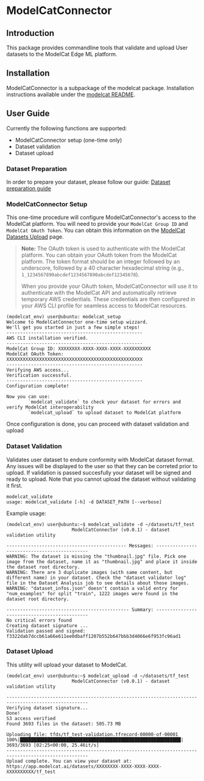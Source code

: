 # ModelCatConnector

## Introduction

This package provides commandline tools that validate and upload User datasets to the ModelCat Edge ML platform.

## Installation

ModelCatConnector is a subpackage of the modelcat package. Installation instructions available under the [modelcat README](../../../README.md).

## User Guide

Currently the following functions are supported:
* ModelCatConnector setup (one-time only)
* Dataset validation
* Dataset upload

### Dataset Preparation

In order to prepare your dataset, please follow our guide: [Dataset preparation guide](/docs/dataset_preparation.md)

### ModelCatConnector Setup

This one-time procedure will configure ModelCatConnector's access to the ModelCat platform. You will need to provide your `ModelCat Group ID` and `ModelCat OAuth Token`. You can obtain this information on the [ModelCat Datasets Upload](https://app.modelcat.ai/datasets#upload) page.

> **Note:** The OAuth token is used to authenticate with the ModelCat platform. You can obtain your OAuth token from the ModelCat platform. The token format should be an integer followed by an underscore, followed by a 40 character hexadecimal string (e.g., `1_1234567890abcdef1234567890abcdef12345678`).
>
> When you provide your OAuth token, ModelCatConnector will use it to authenticate with the ModelCat API and automatically retrieve temporary AWS credentials. These credentials are then configured in your AWS CLI profile for seamless access to ModelCat resources.

```
(modelcat_env) user@ubuntu: modelcat_setup
Welcome to ModelCatConnector one-time setup wizzard.
We'll get you started in just a few simple steps!
--------------------------------------------------
AWS CLI installation verified.
--------------------------------------------------
ModelCat Group ID: XXXXXXXX-XXXX-XXXX-XXXX-XXXXXXXXXX
ModelCat OAuth Token: XXXXXXXXXXXXXXXXXXXXXXXXXXXXXXXXXXXXXXXXXXXXXXXXXX
--------------------------------------------------
Verifying AWS access...
Verification successful.
--------------------------------------------------
Configuration complete!

Now you can use:
        `modelcat_validate` to check your dataset for errors and verify ModelCat interoperability
        `modelcat_upload` to upload dataset to ModelCat platform

```
Once configuration is done, you can proceed with dataset validation and upload

### Dataset Validation
Validates user dataset to endure conformity with ModelCat dataset format. Any issues will be displayed to the user so that they can be correted prior to upload. If validation is passed succesfully your dataset will be signed and ready to upload. Note that you cannot upload the dataset without validating it first.
```
modelcat_validate
usage: modelcat_validate [-h] -d DATASET_PATH [--verbose]
```
Example usage:

```
(modelcat_env) user@ubuntu:~$ modelcat_validate -d ~/datasets/tf_test
                        ModelCatConnector (v0.0.1) - dataset validation utility

-------------------------------------------- Messages: ---------------------------------------------
WARNING: The dataset is missing the "thumbnail.jpg" file. Pick one image from the dataset, name it as "thumbnail.jpg" and place it inside the dataset root directory.
WARNING: There are 3 duplicate images (with same content, but different name) in your dataset. Check the "dataset validator log" file in the Dataset Analysis job to see details about those images.
WARNING: "dataset_infos.json" doesn't contain a valid entry for "num_examples" for split "train", 1222 images were found in the dataset root directory.

--------------------------------------------- Summary: ---------------------------------------------
No critical errors found
Creating dataset signature ...
Validation passed and signed: f3322dab7dccb61a66e611ee0dbaff1207b552b647bbb3d4066e6f953fc96ad1
```

### Dataset Upload

This utility will upload your dataset to ModelCat.

```
(modelcat_env) user@ubuntu:~$ modelcat_upload -d ~/datasets/tf_test
                        ModelCatConnector (v0.0.1) - dataset validation utility

----------------------------------------------------------------------------------------------------
Verifying dataset signature...
Done!
S3 access verified
Found 3693 files in the dataset: 505.73 MB

Uploading file: tfds/tf_test-validation.tfrecord-00000-of-00001
100%|███████████████████████████████████████████████████████████| 3693/3693 [02:25<00:00, 25.46it/s]
----------------------------------------------------------------------------------------------------
Upload complete. You can view your dataset at: https://app.modelcat.ai/datasets/XXXXXXXX-XXXX-XXXX-XXXX-XXXXXXXXXX/tf_test
```